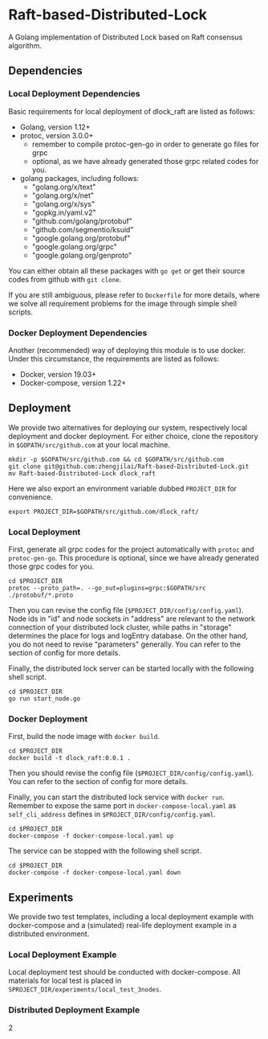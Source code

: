 # Raft-based-Distributed-Lock
A Golang implementation of Distributed Lock based on Raft consensus algorithm.

## Dependencies
### Local Deployment Dependencies
Basic requirements for local deployment of dlock_raft are listed as follows:

- Golang, version 1.12+
- protoc, version 3.0.0+
  + remember to compile protoc-gen-go in order to generate go files for grpc
  + optional, as we have already generated those grpc related codes for you.
- golang packages, including follows:
  + "golang.org/x/text"
  + "golang.org/x/net"
  + "golang.org/x/sys"
  + "gopkg.in/yaml.v2"
  + "github.com/golang/protobuf"
  + "github.com/segmentio/ksuid"
  + "google.golang.org/protobuf"
  + "google.golang.org/grpc"
  + "google.golang.org/genproto"

You can either obtain all these packages with `go get` or get their source codes from github with `git clone`. 

If you are still ambiguous, please refer to `Dockerfile` for more details, 
where we solve all requirement problems for the image through simple shell scripts.

### Docker Deployment Dependencies
Another (recommended) way of deploying this module is to use docker.
Under this circumstance, the requirements are listed as follows:

- Docker, version 19.03+
- Docker-compose, version 1.22+

## Deployment
We provide two alternatives for deploying our system, 
respectively local deployment and docker deployment.
For either choice, clone the repository in `$GOPATH/src/github.com` at your local machine.

```shell
mkdir -p $GOPATH/src/github.com && cd $GOPATH/src/github.com
git clone git@github.com:zhengjilai/Raft-based-Distributed-Lock.git
mv Raft-based-Distributed-Lock dlock_raft
```

Here we also export an environment variable dubbed `PROJECT_DIR` for convenience.

```shell
export PROJECT_DIR=$GOPATH/src/github.com/dlock_raft/
```

### Local Deployment 

First, generate all grpc codes for the project automatically with `protoc` and `protoc-gen-go`.
This procedure is optional, since we have already generated those grpc codes for you.

```shell
cd $PROJECT_DIR
protoc --proto_path=. --go_out=plugins=grpc:$GOPATH/src ./protobuf/*.proto
```

Then you can revise the config file (`$PROJECT_DIR/config/config.yaml`). 
Node ids in "id" and node sockets in "address" are relevant to the network connection of your distributed lock cluster, 
while paths in "storage" determines the place for logs and logEntry database.
On the other hand, you do not need to revise "parameters" generally.
You can refer to the section of config for more details. 

Finally, the distributed lock server can be started locally with the following shell script.

```shell
cd $PROJECT_DIR
go run start_node.go
```

### Docker Deployment 

First, build the node image with `docker build`.

```shell
cd $PROJECT_DIR
docker build -t dlock_raft:0.0.1 .
```

Then you should revise the config file (`$PROJECT_DIR/config/config.yaml`). 
You can refer to the section of config for more details. 

Finally, you can start the distributed lock service with `docker run`.
Remember to expose the same port in `docker-compose-local.yaml` 
as `self_cli_address` defines in `$PROJECT_DIR/config/config.yaml`.

```shell
cd $PROJECT_DIR
docker-compose -f docker-compose-local.yaml up
```

The service can be stopped with the following shell script.

```shell
cd $PROJECT_DIR
docker-compose -f docker-compose-local.yaml down
```

## Experiments
We provide two test templates, including a local deployment example with docker-compose
and a (simulated) real-life deployment example in a distributed environment.

### Local Deployment Example

Local deployment test should be conducted with docker-compose.
All materials for local test is placed in `SPROJECT_DIR/experiments/local_test_3nodes`.


### Distributed Deployment Example
2